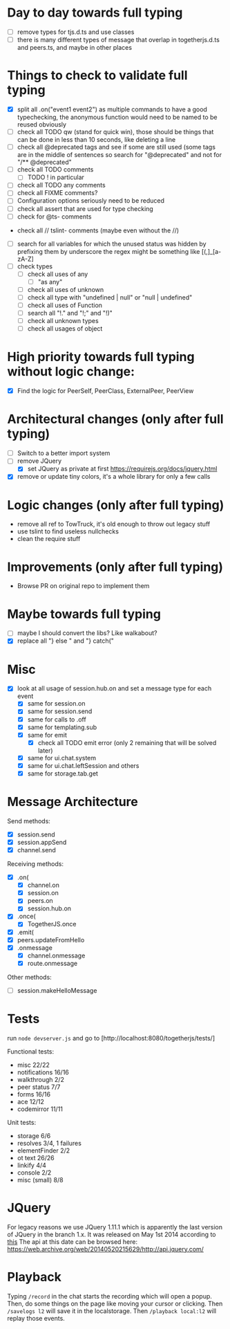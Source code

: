 # Day to day towards full typing
- [ ] remove types for tjs.d.ts and use classes
- [ ] there is many different types of message that overlap in togetherjs.d.ts and peers.ts, and maybe in other places

# Things to check to validate full typing
- [x] split all .on("event1 event2") as multiple commands to have a good typechecking, the anonymous function would need to be named to be reused obviously
- [ ] check all TODO qw (stand for quick win), those should be things that can be done in less than 10 seconds, like deleting a line
- [ ] check all @deprecated tags and see if some are still used (some tags are in the middle of sentences so search for "@deprecated" and not for "/** @deprecated"
- [ ] check all TODO comments
    - [ ] TODO ! in particular
- [ ] check all TODO any comments
- [ ] check all FIXME comments?
- [ ] Configuration options seriously need to be reduced
- [ ] check all assert that are used for type checking
- [ ] check for @ts- comments
- check all // tslint- comments (maybe even without the //)
- [ ] search for all variables for which the unused status was hidden by prefixing them by underscore the regex might be something like [(,]_[a-zA-Z]
- [ ] check types
    - [ ] check all uses of any
        - [ ] "as any"
    - [ ] check all uses of unknown
    - [ ] check all type with "undefined | null" or "null | undefined"
    - [ ] check all uses of Function
    - [ ] search all "!." and "!;" and "!)"
    - [ ] check all unknown types
    - [ ] check all usages of object

# High priority towards full typing without logic change:
- [x] Find the logic for PeerSelf, PeerClass, ExternalPeer, PeerView

# Architectural changes (only after full typing)
- [ ] Switch to a better import system
- [ ] remove JQuery
    - [x] set JQuery as private at first https://requirejs.org/docs/jquery.html
- [x] remove or update tiny colors, it's a whole library for only a few calls

# Logic changes (only after full typing)
- remove all ref to TowTruck, it's old enough to throw out legacy stuff
- use tslint to find useless nullchecks
- clean the require stuff

# Improvements (only after full typing)
- Browse PR on original repo to implement them

# Maybe towards full typing
- [ ] maybe I should convert the libs? Like walkabout?
- [x] replace all "} else " and "} catch("

# Misc
- [x] look at all usage of session.hub.on and set a message type for each event
    - [x] same for session.on
    - [x] same for session.send
    - [x] same for calls to .off
    - [x] same for templating.sub
    - [x] same for emit
        - [x] check all TODO emit error (only 2 remaining that will be solved later)
    - [x] same for ui.chat.system
    - [x] same for ui.chat.leftSession and others
    - [x] same for storage.tab.get

# Message Architecture

Send methods:
- [x] session.send
- [x] session.appSend
- [x] channel.send

Receiving methods:
- [x] .on(
    - [x] channel.on
    - [x] session.on
    - [x] peers.on
    - [x] session.hub.on
- [x] .once(
    - [x] TogetherJS.once
- [x] .emit(
- [x] peers.updateFromHello
- [x] .onmessage
    - [x] channel.onmessage
    - [x] route.onmessage

Other methods:
- [ ] session.makeHelloMessage

# Tests

run `node devserver.js` and go to [http://localhost:8080/togetherjs/tests/]

Functional tests:
- misc 22/22
- notifications 16/16
- walkthrough 2/2
- peer status 7/7
- forms 16/16
- ace 12/12
- codemirror 11/11

Unit tests:
- storage 6/6
- resolves 3/4, 1 failures
- elementFinder 2/2
- ot text 26/26
- linkify 4/4
- console 2/2
- misc (small) 8/8

# JQuery

For legacy reasons we use JQuery 1.11.1 which is apparently the last version of JQuery in the branch 1.x.
It was released on May 1st 2014 according to [this](https://blog.jquery.com/2014/05/01/jquery-1-11-1-and-2-1-1-released/)
The api at this date can be browsed here: https://web.archive.org/web/20140520215629/http://api.jquery.com/

# Playback

Typing `/record` in the chat starts the recording which will open a popup. Then, do some things on the page like moving your cursor or clicking. Then `/savelogs l2` will save it in the localstorage. Then `/playback local:l2` will replay those events.